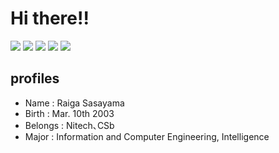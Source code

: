 # Hi there!!

![](http://github-profile-summary-cards.vercel.app/api/cards/profile-details?username=raiga0310&theme=transparent)
![](http://github-profile-summary-cards.vercel.app/api/cards/repos-per-language?username=raiga0310&theme=transparent)
![](http://github-profile-summary-cards.vercel.app/api/cards/most-commit-language?username=raiga0310&theme=transparent)
![](http://github-profile-summary-cards.vercel.app/api/cards/stats?username=raiga0310&theme=transparent)
![](http://github-profile-summary-cards.vercel.app/api/cards/productive-time?username=raiga0310&theme=transparent&utcOffset=8)

## profiles
- Name : Raiga Sasayama
- Birth : Mar. 10th 2003
- Belongs : Nitech､CSb
- Major : Information and Computer Engineering, Intelligence
